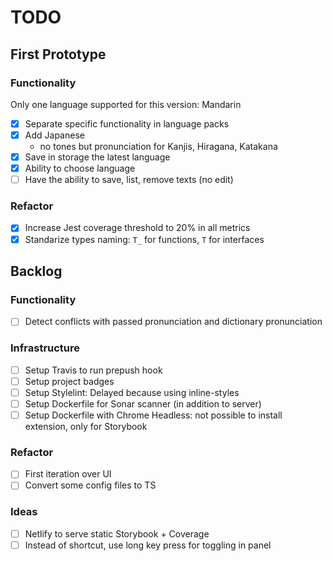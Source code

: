 # TODO

## First Prototype

### Functionality

Only one language supported for this version: Mandarin

- [x] Separate specific functionality in language packs
- [x] Add Japanese
  - no tones but pronunciation for Kanjis, Hiragana, Katakana
- [x] Save in storage the latest language
- [x] Ability to choose language
- [ ] Have the ability to save, list, remove texts (no edit)

### Refactor

- [x] Increase Jest coverage threshold to 20% in all metrics
- [x] Standarize types naming: `T_` for functions, `T` for interfaces

## Backlog

### Functionality

- [ ] Detect conflicts with passed pronunciation and dictionary pronunciation

### Infrastructure

- [ ] Setup Travis to run prepush hook
- [ ] Setup project badges
- [ ] Setup Stylelint: Delayed because using inline-styles
- [ ] Setup Dockerfile for Sonar scanner (in addition to server)
- [ ] Setup Dockerfile with Chrome Headless: not possible to install extension, only for Storybook

### Refactor

- [ ] First iteration over UI
- [ ] Convert some config files to TS

### Ideas

- [ ] Netlify to serve static Storybook + Coverage
- [ ] Instead of shortcut, use long key press for toggling in panel
